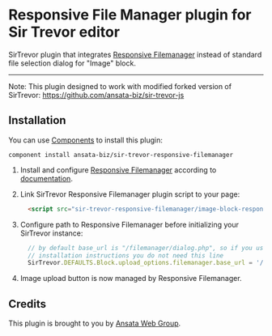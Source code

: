 Responsive File Manager plugin for Sir Trevor editor
====================================================

SirTrevor plugin that integrates [Responsive Filemanager](http://www.responsivefilemanager.com/) 
instead of standard file selection dialog for "Image" block.

---------------------------------------------------
Note: This plugin designed to work with modified forked version of SirTrevor: https://github.com/ansata-biz/sir-trevor-js


Installation
------------

You can use [Components](https://github.com/component/component) to install this plugin:

~~~ shell
component install ansata-biz/sir-trevor-responsive-filemanager
~~~

1. Install and configure [Responsive Filemanager](http://www.responsivefilemanager.com/) according 
    to [documentation](http://www.responsivefilemanager.com/#documentation-section).

2. Link SirTrevor Responsive Filemanager plugin script to your page:
    ~~~html
      <script src="sir-trevor-responsive-filemanager/image-block-responsive-filemanager.js"></script>
    ~~~
    
3. Configure path to Responsive Filemanager before initializing your SirTrevor instance:
    ~~~js
      // by default base_url is "/filemanager/dialog.php", so if you use default filemanager
      // installation instructions you do not need this line
      SirTrevor.DEFAULTS.Block.upload_options.filemanager.base_url = '/url_path/to/filemanager/dialog.php'
    ~~~
    
4. Image upload button is now managed by Responsive Filemanager.


Credits
-------

This plugin is brought to you by [Ansata Web Group](http://ansata.biz/).
